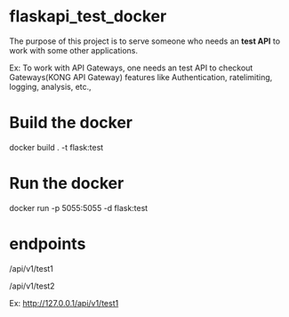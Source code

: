 # flaskapi_test_docker
The purpose of this project is to serve someone who needs an <b>test API</b> to work with some other applications.

Ex: To work with API Gateways, one needs an test API to checkout Gateways(KONG API Gateway) features like Authentication, ratelimiting, logging, analysis, etc.,


# Build the docker

docker build . -t flask:test


# Run the docker

docker run -p 5055:5055 -d flask:test


# endpoints

/api/v1/test1


/api/v1/test2


Ex: http://127.0.0.1/api/v1/test1
